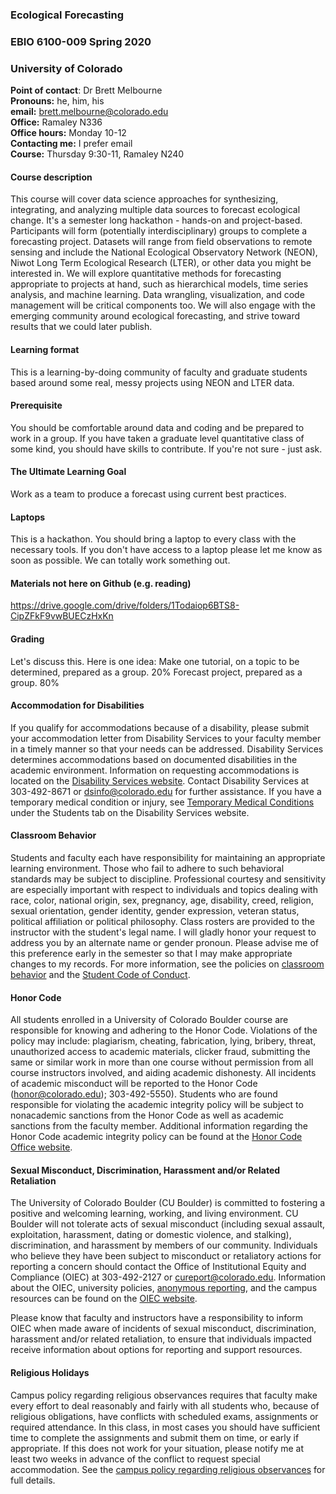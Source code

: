 ### Ecological Forecasting
### EBIO 6100-009 Spring 2020
### University of Colorado

**Point of contact**: Dr Brett Melbourne\
**Pronouns:** he, him, his\
**email:** brett.melbourne@colorado.edu\
**Office:** Ramaley N336\
**Office hours:** Monday 10-12\
**Contacting me:** I prefer email\
**Course:** Thursday 9:30-11, Ramaley N240

#### Course description
This course will cover data science approaches for synthesizing, integrating, and analyzing multiple data sources to forecast ecological change. It's a semester long hackathon - hands-on and project-based. Participants will form (potentially interdisciplinary) groups to complete a forecasting project. Datasets will range from field observations to remote sensing and include the National Ecological Observatory Network (NEON), Niwot Long Term Ecological Research (LTER), or other data you might be interested in. We will explore quantitative methods for forecasting appropriate to projects at hand, such as hierarchical models, time series analysis, and machine learning. Data wrangling, visualization, and code management will be critical components too. We will also engage with the emerging community around ecological forecasting, and strive toward results that we could later publish.

#### Learning format
This is a learning-by-doing community of faculty and graduate students based around some real, messy projects using NEON and LTER data.

#### Prerequisite
You should be comfortable around data and coding and be prepared to work in a group. If you have taken a graduate level quantitative class of some kind, you should have skills to contribute. If you're not sure - just ask.

#### The Ultimate Learning Goal
Work as a team to produce a forecast using current best practices.

#### Laptops
This is a hackathon. You should bring a laptop to every class with the necessary tools. If you don't have access to a laptop please let me know as soon as possible. We can totally work something out.

#### Materials not here on Github (e.g. reading)
https://drive.google.com/drive/folders/1Todaiop6BTS8-CipZFkF9vwBUECzHxKn

#### Grading
Let's discuss this. Here is one idea:
Make one tutorial, on a topic to be determined, prepared as a group. 20%
Forecast project, prepared as a group. 80%

#### Accommodation for Disabilities
If you qualify for accommodations because of a disability, please submit your accommodation letter from Disability Services to your faculty member in a timely manner so that your needs can be addressed.  Disability Services determines accommodations based on documented disabilities in the academic environment.  Information on requesting accommodations is located on the [Disability Services website](http://www.colorado.edu/disabilityservices/students). Contact Disability Services at 303-492-8671 or dsinfo@colorado.edu for further assistance.  If you have a temporary medical condition or injury, see [Temporary Medical Conditions](http://www.colorado.edu/disabilityservices/students/temporary-medical-conditions) under the Students tab on the Disability Services website.

#### Classroom Behavior
Students and faculty each have responsibility for maintaining an appropriate learning environment. Those who fail to adhere to such behavioral standards may be subject to discipline. Professional courtesy and sensitivity are especially important with respect to individuals and topics dealing with race, color, national origin, sex, pregnancy, age, disability, creed, religion, sexual orientation, gender identity, gender expression, veteran status, political affiliation or political philosophy.  Class rosters are provided to the instructor with the student's legal name. I will gladly honor your request to address you by an alternate name or gender pronoun. Please advise me of this preference early in the semester so that I may make appropriate changes to my records.  For more information, see the policies on [classroom behavior](http://www.colorado.edu/policies/student-classroom-and-course-related-behavior) and the [Student Code of Conduct](http://www.colorado.edu/osccr/).

#### Honor Code
All students enrolled in a University of Colorado Boulder course are responsible for knowing and adhering to the Honor Code. Violations of the policy may include: plagiarism, cheating, fabrication, lying, bribery, threat, unauthorized access to academic materials, clicker fraud, submitting the same or similar work in more than one course without permission from all course instructors involved, and aiding academic dishonesty. All incidents of academic misconduct will be reported to the Honor Code (honor@colorado.edu); 303-492-5550). Students who are found responsible for violating the academic integrity policy will be subject to nonacademic sanctions from the Honor Code as well as academic sanctions from the faculty member. Additional information regarding the Honor Code academic integrity policy can be found at the [Honor Code Office website](https://www.colorado.edu/osccr/honor-code).

#### Sexual Misconduct, Discrimination, Harassment and/or Related Retaliation
The University of Colorado Boulder (CU Boulder) is committed to fostering a positive and welcoming learning, working, and living environment. CU Boulder will not tolerate acts of sexual misconduct (including sexual assault, exploitation, harassment, dating or domestic violence, and stalking), discrimination, and harassment by members of our community. Individuals who believe they have been subject to misconduct or retaliatory actions for reporting a concern should contact the Office of Institutional Equity and Compliance (OIEC) at 303-492-2127 or cureport@colorado.edu. Information about the OIEC, university policies, [anonymous reporting](https://cuboulder.qualtrics.com/jfe/form/SV_0PnqVK4kkIJIZnf), and the campus resources can be found on the [OIEC website](http://www.colorado.edu/institutionalequity/).

Please know that faculty and instructors have a responsibility to inform OIEC when made aware of incidents of sexual misconduct, discrimination, harassment and/or related retaliation, to ensure that individuals impacted receive information about options for reporting and support resources.

#### Religious Holidays
Campus policy regarding religious observances requires that faculty make every effort to deal reasonably and fairly with all students who, because of religious obligations, have conflicts with scheduled exams, assignments or required attendance. In this class, in most cases you should have sufficient time to complete the assignments and submit them on time, or early if appropriate. If this does not work for your situation, please notify me at least two weeks in advance of the conflict to request special accommodation. See the [campus policy regarding religious observances](http://www.colorado.edu/policies/observance-religious-holidays-and-absences-classes-andor-exams) for full details.
